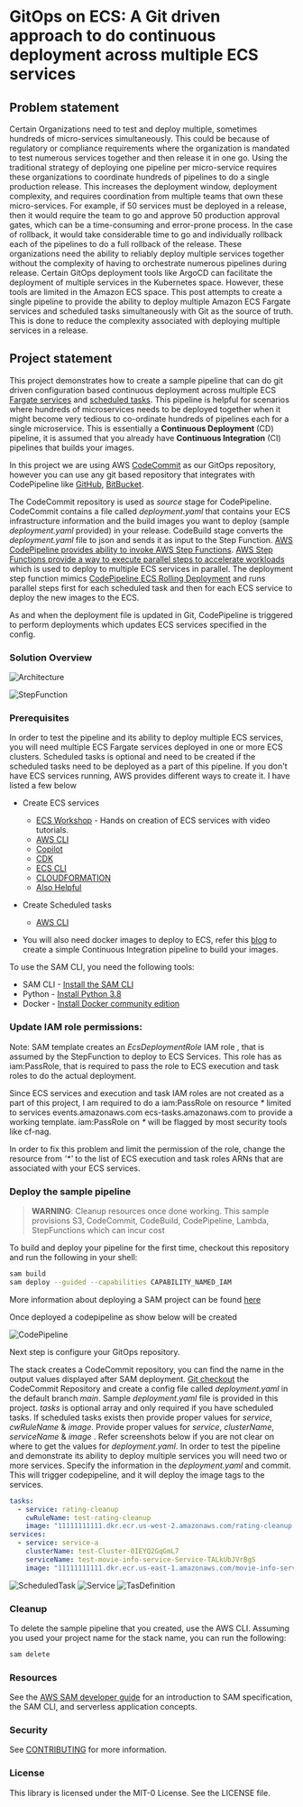 # GitOps on ECS: A Git driven approach to do continuous deployment across multiple ECS services

## Problem statement
Certain Organizations need to test and deploy multiple, sometimes hundreds of micro-services simultaneously. 
This could be because of regulatory or compliance requirements where the organization is mandated to test numerous services together and then release it in one go. 
Using the traditional strategy of deploying one pipeline per micro-service requires these organizations to coordinate hundreds of pipelines to do a single production release. 
This increases the deployment window, deployment complexity, and requires coordination from multiple teams that own these micro-services. 
For example, if 50 services must be deployed in a release, then it would require the team to go and approve 50 production approval gates, which can be a time-consuming and error-prone process. 
In the case of rollback, it would take considerable time to go and individually rollback each of the pipelines to do a full rollback of the release. 
These organizations need the ability to reliably deploy multiple services together without the complexity of having to orchestrate numerous pipelines during release. 
Certain GitOps deployment tools like ArgoCD can facilitate the deployment of multiple services in the Kubernetes space. 
However, these tools are limited in the Amazon ECS space. This post attempts to create a single pipeline to provide the ability to deploy multiple Amazon ECS Fargate services and scheduled tasks simultaneously with Git as the source of truth. 
This is done to reduce the complexity associated with deploying multiple services in a release.

## Project statement
This project  demonstrates how to create a sample pipeline that
can do git driven configuration based continuous deployment across multiple ECS [Fargate services](https://docs.aws.amazon.com/AmazonECS/latest/developerguide/AWS_Fargate.html) 
and [scheduled tasks](https://docs.aws.amazon.com/AmazonECS/latest/developerguide/scheduling_tasks.html).
This pipeline is helpful for scenarios where hundreds of microservices needs to be deployed together when it might become 
very tedious to co-ordinate hundreds of pipelines each for a single microservice. This is essentially a **Continuous Deployment** (CD)
pipeline, it is assumed that you already have **Continuous Integration** (CI) pipelines that builds your images.


In this project we are using AWS [CodeCommit](https://aws.amazon.com/codecommit/) as our GitOps repository, 
however you can use any git based repository that integrates with CodePipeline like [GitHub](https://github.com/), [BitBucket](https://bitbucket.org/).

The CodeCommit repository is used as _source_ stage for CodePipeline. CodeCommit contains a file called _deployment.yaml_ that contains your ECS
infrastructure information and the build images you want to deploy (sample _deployment.yaml_ provided) in your release. 
CodeBuild stage converts the _deployment.yaml_ file to json and sends it as input to the Step
Function. [AWS CodePipeline provides ability to invoke AWS Step Functions](https://aws.amazon.com/about-aws/whats-new/2020/05/codepipeline-supports-invoking-step-functions-with-a-new-action-type/). 
[AWS Step Functions provide a way to execute parallel steps to accelerate workloads](https://aws.amazon.com/blogs/compute/accelerating-workloads-using-parallelism-in-aws-step-functions/)
which is used to deploy to multiple ECS services in parallel. The deployment step function
mimics [CodePipeline ECS Rolling Deployment](https://docs.aws.amazon.com/codepipeline/latest/userguide/ecs-cd-pipeline.html)
and runs parallel steps first for each scheduled task and then for each  ECS service to deploy the new images to the ECS.

As and when the deployment file is updated in Git, CodePipeline is triggered to perform deployments which updates ECS
services specified in the config.

### Solution Overview

![Architecture](docs/gitops-ecs.png)

![StepFunction](docs/deploy-stepfunction.png)

### Prerequisites

In order to test the pipeline and its ability to deploy multiple ECS services, you will need multiple ECS Fargate services deployed in one or more ECS clusters.
Scheduled tasks is optional and need to be created if the scheduled tasks need to be deployed as a part of this pipeline. 
If you don't have ECS services running, AWS provides different ways to create it. I have listed a few below

- Create ECS services
  - [ECS Workshop](https://ecsworkshop.com/microservices/) - Hands on creation of ECS services with video tutorials.
  - [AWS CLI](https://docs.aws.amazon.com/AmazonECS/latest/developerguide/getting-started-fargate.html)
  - [Copilot](https://docs.aws.amazon.com/AmazonECS/latest/developerguide/getting-started-aws-copilot-cli.html) 
  - [CDK](https://docs.aws.amazon.com/AmazonECS/latest/developerguide/tutorial-ecs-web-server-cdk.html)
  - [ECS CLI](https://docs.aws.amazon.com/AmazonECS/latest/developerguide/ECS_CLI.html)
  - [CLOUDFORMATION](https://github.com/awslabs/ecs-refarch-continuous-deployment) 
  - [Also Helpful](https://github.com/aws-samples/aws-microservices-deploy-options#amazon-ecs-and-aws-fargate) 
- Create Scheduled tasks
  - [AWS CLI](https://docs.aws.amazon.com/AmazonECS/latest/developerguide/scheduled_tasks_cli_tutorial.html)

- You will also need docker images to deploy to ECS, refer this [blog](https://aws.amazon.com/blogs/devops/build-a-continuous-delivery-pipeline-for-your-container-images-with-amazon-ecr-as-source/)
to create a simple Continuous Integration pipeline to build your images.

To use the SAM CLI, you need the following tools:

* SAM CLI - [Install the SAM CLI](https://docs.aws.amazon.com/serverless-application-model/latest/developerguide/serverless-sam-cli-install.html)
* Python - [Install Python 3.8](https://www.python.org/downloads/)
* Docker - [Install Docker community edition](https://hub.docker.com/search/?type=edition&offering=community)

### Update IAM role permissions:
Note: SAM template creates an _EcsDeploymentRole_ IAM role , that is assumed by the StepFunction to deploy to ECS Services.
This role has as iam:PassRole, that is required to pass the role to ECS execution and task roles to do the actual deployment.

Since ECS services and execution and task IAM roles are not created as a part of this project, 
I am required to do a iam:PassRole on resource _*_ limited to services events.amazonaws.com ecs-tasks.amazonaws.com to provide a working template.
iam:PassRole on _*_ will be flagged by most security tools like cf-nag.

In order to fix this problem and limit the permission of the role, change the resource from _'*'_ to the list of ECS execution and task roles ARNs that are associated with your ECS services.  


### Deploy the sample pipeline

> **WARNING**:
> Cleanup resources once done working. This sample provisions S3, CodeCommit, CodeBuild, CodePipeline, Lambda, StepFunctions which can incur cost

To build and deploy your pipeline for the first time, checkout this repository and run the following in your shell:

```bash
sam build
sam deploy --guided --capabilities CAPABILITY_NAMED_IAM
```
More information about deploying a SAM project can be found [here](https://docs.aws.amazon.com/serverless-application-model/latest/developerguide/serverless-getting-started-hello-world.html) 

Once deployed a codepipeline as show below will be created

![CodePipeline](docs/codepipeline-sf.png)

Next step is configure your GitOps repository.

The stack creates a CodeCommit repository, you can find the name in the output values displayed after SAM deployment.
[Git checkout](https://docs.aws.amazon.com/codecommit/latest/userguide/getting-started.html) the CodeCommit Repository and create a config file called _deployment.yaml_ in the default branch _main_.
Sample _deployment.yaml_ file is provided in this project. 
_tasks_ is optional array and only required if you have scheduled tasks.
If scheduled tasks exists then provide proper values for _service_, _cwRuleName_ & _image_. 
Provide proper values for _service_, _clusterName_, _serviceName_ & _image_ . Refer screenshots below if you are not clear on where to get the values for _deployment.yaml_.
In order to test the pipeline and demonstrate its ability to deploy multiple services you will need two or more services.
Specify the information in the _deployment.yaml_ and commit. This will trigger codepipeline, and it will deploy the image tags to the services.

```yaml
tasks:
  - service: rating-cleanup
    cwRuleName: test-rating-cleanup
    image: "11111111111.dkr.ecr.us-west-2.amazonaws.com/rating-cleanup:2.0.0"
services:
  - service: service-a
    clusterName: test-Cluster-0IEYQ2GqGmL7
    serviceName: test-movie-info-service-Service-TALkUbJVrBgS
    image: "11111111111.dkr.ecr.us-east-1.amazonaws.com/movie-info-service:4.0.0"
```
![ScheduledTask](docs/ecs-scheduled-task.png)
![Service](docs/ecs-service.png)
![TasDefinition](docs/ecs-task-definition.png)


### Cleanup

To delete the sample pipeline that you created, use the AWS CLI. Assuming you used your project name for the stack
name, you can run the following:

```bash
sam delete
```

### Resources

See
the [AWS SAM developer guide](https://docs.aws.amazon.com/serverless-application-model/latest/developerguide/what-is-sam.html)
for an introduction to SAM specification, the SAM CLI, and serverless application concepts.

### Security

See [CONTRIBUTING](CONTRIBUTING.md#security-issue-notifications) for more information.

### License

This library is licensed under the MIT-0 License. See the LICENSE file.
